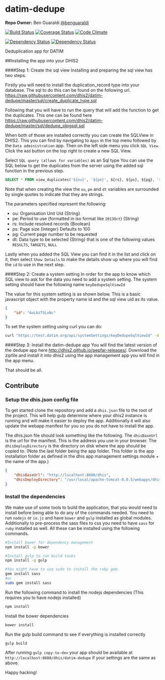 # datim-dedupe

**Repo Owner:** Ben Guaraldi [@benguaraldi](https://github.com/benguaraldi)

[![Build Status](https://travis-ci.org/dhis2/datim-dedupe.svg)](https://travis-ci.org/dhis2/datim-dedupe)
[![Coverage Status](https://coveralls.io/repos/dhis2/datim-dedupe/badge.svg)](https://coveralls.io/r/dhis2/datim-dedupe)
[![Code Climate](https://codeclimate.com/github/dhis2/datim-dedupe/badges/gpa.svg)](https://codeclimate.com/github/dhis2/datim-dedupe)

[![Dependency Status](https://www.versioneye.com/user/projects/54b7fc03fd43d3feab000146/badge.svg?style=flat)](https://www.versioneye.com/user/projects/54b7fc03fd43d3feab000146)
[![Dependency Status](https://www.versioneye.com/user/projects/54b7fb06fd43d311050000a9/badge.svg?style=flat)](https://www.versioneye.com/user/projects/54b7fb06fd43d311050000a9)

Deduplication app for DATIM

##Installing the app into your DHIS2

####Step 1: Create the sql view
Installing and preparing the sql view has two steps.

Firstly you will need to install the duplication_record type into your database. The sql to do this can be found on the following url.
https://raw.githubusercontent.com/dhis2/datim-dedupe/master/sql/create_duplicate_type.sql


Following that you will have to run the query that will add the function to get the duplicates. This one can be found here https://raw.githubusercontent.com/dhis2/datim-dedupe/master/sql/dedupe_plpgsql.sql

When both of those are installed correctly you can create the SQLView in DHIS2. This you can find by navigating to `Apps` in the top menu followed by the `Data administration` app. Then on the left side menu you click `SQL View`.
Click the `Add` button on the top right to create a new SQL View.

Select `SQL query (allows for variables)` as an Sql type
You can use the SQL below to get the duplicates from the server using the added sql function in the previous step.
```sql
SELECT * FROM view_duplicates('${ou}', '${pe}', ${rs}, ${ps}, ${pg}, '${dt}');
```
Note that when creating the view the `ou`, `pe` and `dt` variables are surrounded by single quotes to indicate that they are strings.

The parameters specified represent the following:
+ ou: Organisation Unit Uid {String}
+ pe: Period to use (formatted in iso format like `2013Oct`) {String}
+ rs: Include resolved records {Boolean}
+ ps: Page size {Integer} Defaults to 100
+ pg: Current page number to be requested
+ dt: Data type to be selected {String} that is one of the following values `RESULTS`, `TARGETS`, `NULL`

Lastly when you added the SQL View you can find it in the list and click on it, then select `Show Details` to make the details show up where you will find the `id` to use in the next step.

####Step 2: Create a system setting
In order for the app to know which SQL view to ask for the data you need to add a system setting. The system setting should have the following name `keyDedupeSqlViewId`

The value for this system setting is as shown below. This is a basic javascript object with the property name id and the sql view uid as its value.
```json
{
	"id": "AuL6zTSLxNc"
}
```

To set the system setting using curl you can do:

```bash
curl "https://test.datim.org/api/systemSettings/keyDedupeSqlViewId" -d '{"id": "AuL6zTSLxNc"}' -H "Content-Type:text/plain" -X POST -u user:pw -v
```

####Step 3: Install the datim-dedupe app
You will find the latest version of the dedupe app here http://dhis2.github.io/pepfar-releases/. Download the zipfile and install it into dhis2 using the app management app you will find in the app menu. 

That should be all.


## Contribute

### Setup the dhis.json config file
To get started clone the repository and add a `dhis.json` file to the root of the project.
This will help gulp determine where your dhis2 instance is running and will make it easier
to deploy the app. Additionally it will also update the webapp manifest for you so you do not
have to install the app.

The dhis.json file should look something like the following.
The `dhisBaseUrl` is the url for the manifest. This is the address you use in your browser.
The `dhisDeployDirectory` is the directory on disk where the app should be copied to. (Note the last folder being the app folder. This folder is the app installation folder as defined in the dhis app management settings module + the name of the app.)

```json
{
    "dhisBaseUrl": "http://localhost:8080/dhis",
    "dhisDeployDirectory": "/usr/local/apache-tomcat-8.0.5/webapps/dhis/apps/datim-dedupe/"
}
```

### Install the dependencies
We make use of some tools to build the application, that you would need to install before being able to do any of the commands needed. You need to run `nodejs` or `io.js` and have `bower` and `gulp` installed as global modules. Additionally to pre-process the sass files to css you need to have `sass` for `ruby` installed as well. All these can be installed using the following commands.

```bash
#Install bower for dependency management
npm install -g bower

#Install gulp to run build tasks
npm install -g gulp

#You might have to use sudo to install the ruby gem.
gem install sass 
#or
sudo gem install sass 
```

Run the following command to install the nodejs dependencies (This requires you to have nodejs installed)
```bash
npm install
```

Install the bower dependencies
```bash
bower install
```

Run the gulp build command to see if everything is installed correctly
```bash
gulp build
```

After running `gulp copy-to-dev` your app should be available at `http://localhost:8080/dhis/datim-dedupe` if your settings are the same as above.

Happy hacking!
